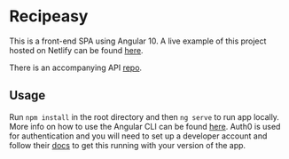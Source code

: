 # Recipeasy

This is a front-end SPA using Angular 10. A live example of this project hosted on Netlify can be found [here](https://silly-mahavira-4f9bf8.netlify.app/).

There is an accompanying API [repo](https://github.com/aellwood/recipeasy-api).

## Usage

Run `npm install` in the root directory and then `ng serve` to run app locally. More info on how to use the Angular CLI can be found [here](https://cli.angular.io/). 
Auth0 is used for authentication and you will need to set up a developer account and follow their [docs](https://auth0.com/docs/quickstart/spa/angular) to get this running with your version of the app.
